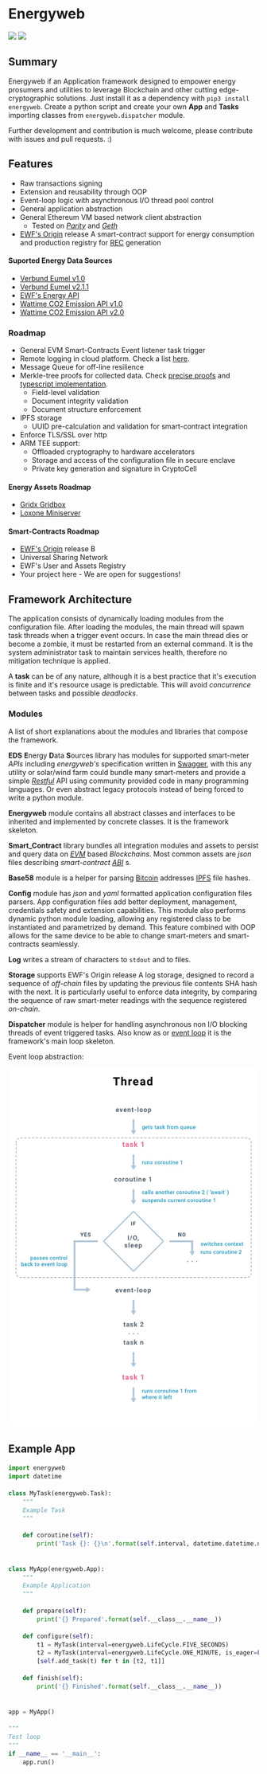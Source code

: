 # Energyweb

[![](https://img.shields.io/pypi/v/ew-link-bond.svg)](https://warehouse.python.org/project/ew-link-bond/) 
[![](https://img.shields.io/pypi/l/ew-link-bond.svg)](https://warehouse.python.org/project/ew-link-bond/) 

## Summary

Energyweb if an Application framework designed to empower energy prosumers and utilities to leverage Blockchain and other cutting edge-cryptographic solutions. Just install it as a dependency with `pip3 install energyweb`. Create a python script and create your own **App** and **Tasks** importing classes from `energyweb.dispatcher` module.

Further development and contribution is much welcome, please contribute with issues and pull requests. :)

## Features
- Raw transactions signing
- Extension and reusability through OOP
- Event-loop logic with asynchronous I/O thread pool control
- General application abstraction
- General Ethereum VM based network client abstraction
    - Tested on [_Parity_](https://www.parity.io/ethereum/) and [_Geth_](https://github.com/ethereum/go-ethereum/wiki/geth)
- [EWF's Origin](https://github.com/energywebfoundation/ew-origin) release A smart-contract support for energy consumption and production registry for [REC](https://en.wikipedia.org/wiki/Renewable_Energy_Certificate_(United_States)) generation

#### Suported Energy Data Sources

- [Verbund Eumel v1.0](https://www.verbund.com/de-at/privatkunden/themenwelten/wiki/smart-meter)
- [Verbund Eumel v2.1.1](https://www.verbund.com/de-at/privatkunden/themenwelten/wiki/smart-meter)
- [EWF's Energy API](https://github.com/energywebfoundation/ew-link-bond/blob/master/docs/api_contract.yaml)
- [Wattime CO2 Emission API v1.0](https://api.watttime.org/docs/)
- [Wattime CO2 Emission API v2.0](https://api.watttime.org/docs/)

### Roadmap
- General EVM Smart-Contracts Event listener task trigger
- Remote logging in cloud platform. Check a list [here](https://www.capterra.com/sem-compare/log-management-software).
- Message Queue for off-line resilience
- Merkle-tree proofs for collected data. Check [precise proofs](https://medium.com/centrifuge/introducing-precise-proofs-create-validate-field-level-merkle-proofs-a31af9220df0) and [typescript implementation](https://github.com/slockit/precise-proofs).
    - Field-level validation
    - Document integrity validation
    - Document structure enforcement
- IPFS storage
    - UUID pre-calculation and validation for smart-contract integration
- Enforce TLS/SSL over http
- ARM TEE support:
    - Offloaded cryptography to hardware accelerators
    - Storage and access of the configuration file in secure enclave
    - Private key generation and signature in CryptoCell

#### Energy Assets Roadmap
- [Gridx Gridbox](https://gridx.de/produkt/gridbox/)
- [Loxone Miniserver](https://www.loxone.com/enen/products/miniserver-extensions/)

#### Smart-Contracts Roadmap
- [EWF's Origin](https://github.com/energywebfoundation/ew-origin) release B
- Universal Sharing Network
- EWF's User and Assets Registry
- Your project here - We are open for suggestions!

## Framework Architecture

The application consists of dynamically loading modules from the configuration file. After loading the modules, the main thread will spawn task threads when a trigger event occurs. In case the main thread dies or become a zombie, it must be restarted from an external command. It is the system administrator task to maintain services health, therefore no mitigation technique is applied.
 
A __task__ can be of any nature, although it is a best practice that it's execution is finite and it's resource usage is predictable. This will avoid _concurrence_ between tasks and possible _deadlocks_.

### Modules

A list of short explanations about the modules and libraries that compose the framework.

__EDS__ **E**nergy **D**ata **S**ources library has modules for supported smart-meter _APIs_ including _energyweb's_ specification written in [Swagger](https://editor.swagger.io), with this any utility or solar/wind farm could bundle many smart-meters and provide a simple [_Restful_](https://en.wikipedia.org/wiki/Representational_state_transfer) API using community provided code in many programming languages. Or even abstract legacy protocols instead of being forced to write a python module.

__Energyweb__ module contains all abstract classes and interfaces to be inherited and implemented by concrete classes. It is the framework skeleton. 

__Smart_Contract__ library bundles all integration modules and assets to persist and query data on [_EVM_](https://en.wikipedia.org/wiki/Ethereum#Virtual_Machine) based _Blockchains_. Most common assets are *json* files describing _smart-contract_ [_ABI_](https://en.wikipedia.org/wiki/Application_binary_interface) s.

__Base58__ module is a helper for parsing [Bitcoin](https://github.com/bitcoin/bitcoin) addresses [IPFS](https://github.com/ipfs/ipfs) file hashes.

__Config__ module has _json_ and _yaml_ formatted application configuration files parsers. App configuration files add better deployment, management, credentials safety and extension capabilities. This module also performs dynamic python module loading, allowing any registered class to be instantiated and parametrized by demand. This feature combined with OOP allows for the same device to be able to change smart-meters and smart-contracts seamlessly.

__Log__ writes a stream of characters to `stdout` and to files. 

__Storage__ supports EWF's Origin release A log storage, designed to record a sequence of _off-chain_ files by updating the previous file contents SHA hash with the next. It is particularly useful to enforce data integrity, by comparing the sequence of raw smart-meter readings with the sequence registered _on-chain_.

__Dispatcher__ module is helper for handling asynchronous non I/O blocking threads of event triggered tasks. Also know as or [event loop](https://en.wikipedia.org/wiki/Event_loop) it is the framework's main loop skeleton.

Event loop abstraction:

![Event Loop](https://github.com/energywebfoundation/ew-link-bond/blob/master/docs/media/threads.jpg)

## Example App
```python
import energyweb
import datetime

class MyTask(energyweb.Task):
    """
    Example Task
    """

    def coroutine(self):
        print('Task {}: {}\n'.format(self.interval, datetime.datetime.now()))


class MyApp(energyweb.App):
    """
    Example Application
    """

    def prepare(self):
        print('{} Prepared'.format(self.__class__.__name__))

    def configure(self):
        t1 = MyTask(interval=energyweb.LifeCycle.FIVE_SECONDS)
        t2 = MyTask(interval=energyweb.LifeCycle.ONE_MINUTE, is_eager=False)
        [self.add_task(t) for t in [t2, t1]]

    def finish(self):
        print('{} Finished'.format(self.__class__.__name__))


app = MyApp()

"""
Test loop
"""
if __name__ == '__main__':
    app.run()
```